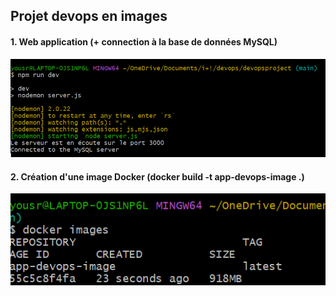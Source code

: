 ## Projet devops en images
#### 1. Web application (+ connection à la base de données MySQL)

![étape 1](https://github.com/mohamedaminekrim/DevOps_Project/blob/main/ANNEX/images/travail1.png?raw=true)


#### 2. Création d'une image Docker (docker build -t app-devops-image .)

![étape 2](https://github.com/mohamedaminekrim/DevOps_Project/blob/main/ANNEX/images/app-devops-image.png?raw=true)

